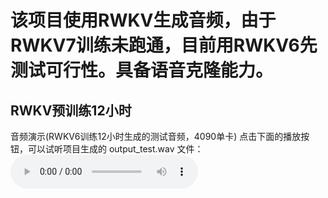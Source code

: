 # 该项目使用RWKV生成音频，由于RWKV7训练未跑通，目前用RWKV6先测试可行性。具备语音克隆能力。
## RWKV预训练12小时
音频演示(RWKV6训练12小时生成的测试音频，4090单卡)
点击下面的播放按钮，可以试听项目生成的 output_test.wav 文件：
<audio controls>
  <source src="output_test.wav" type="audio/wav">
  您的浏览器不支持音频播放，请下载文件 [output_test.wav](output_test.wav) 收听。
</audio>
